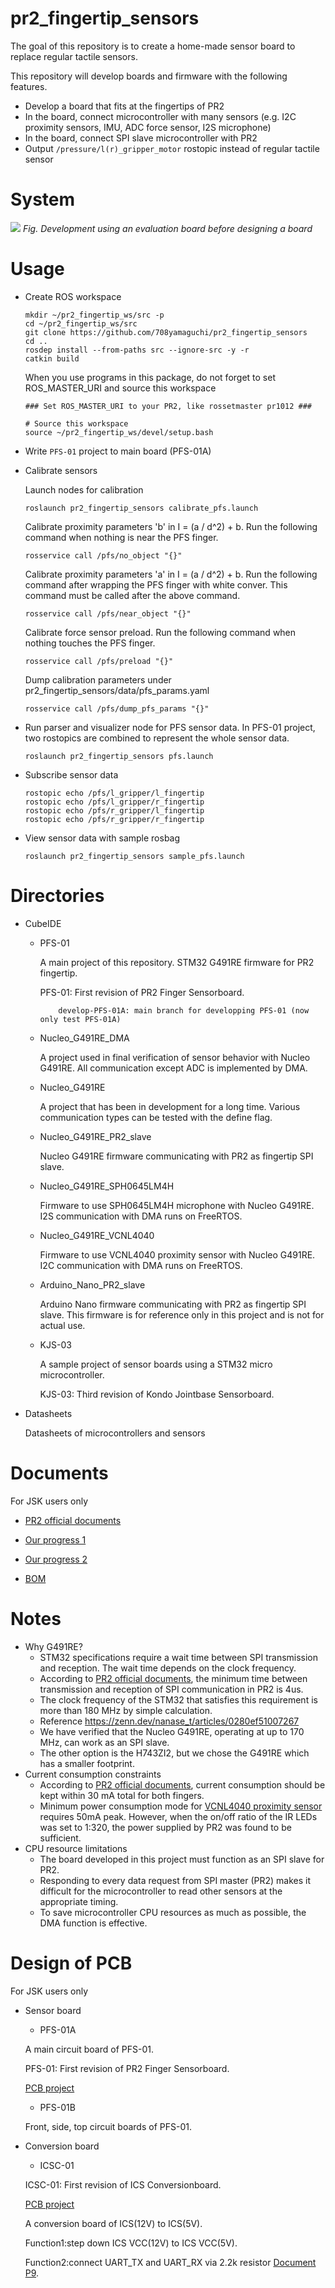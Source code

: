 pr2_fingertip_sensors
=====================

The goal of this repository is to create a home-made sensor board to replace regular tactile sensors.

This repository will develop boards and firmware with the following features.
 - Develop a board that fits at the fingertips of PR2
 - In the board, connect microcontroller with many sensors (e.g. I2C proximity sensors, IMU, ADC force sensor, I2S microphone)
 - In the board, connect SPI slave microcontroller with PR2
 - Output `/pressure/l(r)_gripper_motor` rostopic instead of regular tactile sensor

# System

![](https://user-images.githubusercontent.com/19769486/173611179-30e323f4-dfa1-4e34-83eb-a86424cd380a.png)
*Fig. Development using an evaluation board before designing a board*

# Usage

- Create ROS workspace

  ```
  mkdir ~/pr2_fingertip_ws/src -p
  cd ~/pr2_fingertip_ws/src
  git clone https://github.com/708yamaguchi/pr2_fingertip_sensors
  cd ..
  rosdep install --from-paths src --ignore-src -y -r
  catkin build
  ```

  When you use programs in this package, do not forget to set ROS_MASTER_URI and source this workspace

  ```
  ### Set ROS_MASTER_URI to your PR2, like rossetmaster pr1012 ###

  # Source this workspace
  source ~/pr2_fingertip_ws/devel/setup.bash
  ```

- Write `PFS-01` project to main board (PFS-01A)

- Calibrate sensors

  Launch nodes for calibration

  ```
  roslaunch pr2_fingertip_sensors calibrate_pfs.launch
  ```

  Calibrate proximity parameters 'b' in I = (a / d^2) + b. Run the following command when nothing is near the PFS finger.

  ```
  rosservice call /pfs/no_object "{}"
  ```

  Calibrate proximity parameters 'a' in I = (a / d^2) + b. Run the following command after wrapping the PFS finger with white conver. This command must be called after the above command.

  ```
  rosservice call /pfs/near_object "{}"
  ```

  Calibrate force sensor preload. Run the following command when nothing touches the PFS finger.

  ```
  rosservice call /pfs/preload "{}"
  ```

  Dump calibration parameters under pr2_fingertip_sensors/data/pfs_params.yaml

  ```
  rosservice call /pfs/dump_pfs_params "{}"
  ```

- Run parser and visualizer node for PFS sensor data. In PFS-01 project, two rostopics are combined to represent the whole sensor data.

  ```
  roslaunch pr2_fingertip_sensors pfs.launch
  ```

- Subscribe sensor data

  ```
  rostopic echo /pfs/l_gripper/l_fingertip
  rostopic echo /pfs/l_gripper/r_fingertip
  rostopic echo /pfs/r_gripper/l_fingertip
  rostopic echo /pfs/r_gripper/r_fingertip
  ```

- View sensor data with sample rosbag

  ```
  roslaunch pr2_fingertip_sensors sample_pfs.launch
  ```

# Directories

- CubeIDE

  - PFS-01

    A main project of this repository. STM32 G491RE firmware for PR2 fingertip.

    PFS-01: First revision of PR2 Finger Sensorboard.

    	    develop-PFS-01A: main branch for developping PFS-01 (now only test PFS-01A)

  - Nucleo_G491RE_DMA

    A project used in final verification of sensor behavior with Nucleo G491RE. All communication except ADC is implemented by DMA.

  - Nucleo_G491RE

    A project that has been in development for a long time. Various communication types can be tested with the define flag.

  - Nucleo_G491RE_PR2_slave

    Nucleo G491RE firmware communicating with PR2 as fingertip SPI slave.

  - Nucleo_G491RE_SPH0645LM4H

    Firmware to use SPH0645LM4H microphone with Nucleo G491RE. I2S communication with DMA runs on FreeRTOS.

  - Nucleo_G491RE_VCNL4040

    Firmware to use VCNL4040 proximity sensor with Nucleo G491RE. I2C communication with DMA runs on FreeRTOS.

  - Arduino_Nano_PR2_slave

    Arduino Nano firmware communicating with PR2 as fingertip SPI slave. This firmware is for reference only in this project and is not for actual use.

  - KJS-03

    A sample project of sensor boards using a STM32 micro microcontroller.

    KJS-03: Third revision of Kondo Jointbase Sensorboard.

- Datasheets

  Datasheets of microcontrollers and sensors

# Documents

  For JSK users only

- [PR2 official documents](https://drive.google.com/drive/u/0/folders/10u_ev0fsHuU6k2bqzVA1QDX5yvDKZRMa)

- [Our progress 1](https://docs.google.com/presentation/d/1_63MSYOCmoeexlYo3aRt_9dm243HZhIHg_bWbS5awlA/edit?usp=sharing)

- [Our progress 2](https://docs.google.com/presentation/d/1VxRJWDqeDk_ryu-x1Vhj3_6BDu3gscwvNpngHKwfR4M/edit?usp=sharing)

- [BOM](https://drive.google.com/file/d/1cyWvVVvMDZyYSMVXUAKyK9CF-KghAjUk/view)

# Notes

  - Why G491RE?
    - STM32 specifications require a wait time between SPI transmission and reception. The wait time depends on the clock frequency.
    - According to [PR2 official documents](https://drive.google.com/drive/u/0/folders/10u_ev0fsHuU6k2bqzVA1QDX5yvDKZRMa), the minimum time between transmission and reception of SPI communication in PR2 is 4us.
    - The clock frequency of the STM32 that satisfies this requirement is more than 180 MHz by simple calculation.
    - Reference https://zenn.dev/nanase_t/articles/0280ef51007267
    - We have verified that the Nucleo G491RE, operating at up to 170 MHz, can work as an SPI slave.
    - The other option is the H743ZI2, but we chose the G491RE which has a smaller footprint.
  - Current consumption constraints
    - According to [PR2 official documents](https://drive.google.com/drive/u/0/folders/10u_ev0fsHuU6k2bqzVA1QDX5yvDKZRMa), current consumption should be kept within 30 mA total for both fingers.
    - Minimum power consumption mode for [VCNL4040 proximity sensor](https://github.com/708yamaguchi/pr2_fingertip_sensors/blob/master/Datasheets/vcnl4040.pdf) requires 50mA peak. However, when the on/off ratio of the IR LEDs was set to 1:320, the power supplied by PR2 was found to be sufficient.
  - CPU resource limitations
    - The board developed in this project must function as an SPI slave for PR2.
    - Responding to every data request from SPI master (PR2) makes it difficult for the microcontroller to read other sensors at the appropriate timing.
    - To save microcontroller CPU resources as much as possible, the DMA function is effective.

# Design of PCB
For JSK users only
  - Sensor board
    - PFS-01A

    A main circuit board of PFS-01.

    PFS-01: First revision of PR2 Finger Sensorboard.

    [PCB project](https://drive.google.com/drive/u/1/folders/1ek_gkk0nL_mesC0ZjxZoTLl6uysGZHwz)

    - PFS-01B

    Front, side, top circuit boards of PFS-01.

  - Conversion board
    - ICSC-01
    
    ICSC-01: First revision of ICS Conversionboard.

    [PCB project](https://drive.google.com/drive/u/1/folders/1huTPeMoCkxRJL4r8LULCaVruhAkjkXQm)

    A conversion board of ICS(12V) to ICS(5V).

    Function1:step down ICS VCC(12V) to ICS VCC(5V).

    Function2:connect UART_TX and UART_RX via 2.2k resistor [Document P9](https://kondo-robot.com/w/wp-content/uploads/ICS3.5_SoftwareManual_1_1.pdf).
